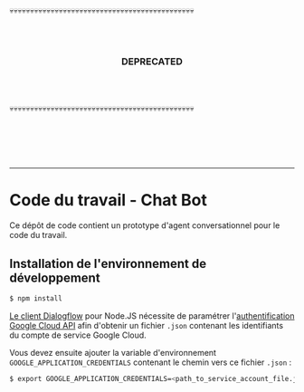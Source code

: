 :skull::skull::skull::skull::skull::skull::skull::skull::skull::skull::skull::skull::skull::skull::skull::skull::skull::skull::skull::skull::skull::skull::skull::skull::skull::skull::skull::skull::skull::skull::skull::skull::skull::skull::skull::skull::skull::skull::skull::skull::skull::skull::skull::skull::skull:

<br>
<br>

<h3 align=center>DEPRECATED <br> </h3>

<br>
<br>

:skull::skull::skull::skull::skull::skull::skull::skull::skull::skull::skull::skull::skull::skull::skull::skull::skull::skull::skull::skull::skull::skull::skull::skull::skull::skull::skull::skull::skull::skull::skull::skull::skull::skull::skull::skull::skull::skull::skull::skull::skull::skull::skull::skull::skull:

<br>
<br>
<br>
<br>

---

# Code du travail - Chat Bot

Ce dépôt de code contient un prototype d'agent conversationnel pour le code du travail.

## Installation de l'environnement de développement

```bash
$ npm install
```

[Le client Dialogflow](https://github.com/dialogflow/dialogflow-nodejs-client-v2) pour Node.JS nécessite de paramétrer l'[authentification Google Cloud API](https://cloud.google.com/docs/authentication/getting-started) afin d'obtenir un fichier `.json` contenant les identifiants du compte de service Google Cloud.


Vous devez ensuite ajouter la variable d'environnement `GOOGLE_APPLICATION_CREDENTIALS` contenant le chemin vers ce fichier `.json` :

```bash
$ export GOOGLE_APPLICATION_CREDENTIALS=<path_to_service_account_file.json>
```
